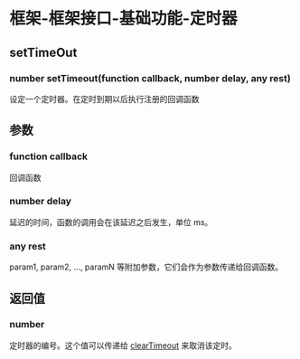 # 框架-框架接口-基础功能-定时器

## setTimeOut



### number setTimeout(function callback, number delay, any rest)

设定一个定时器。在定时到期以后执行注册的回调函数

## 参数

### function callback

回调函数

### number delay

延迟的时间，函数的调用会在该延迟之后发生，单位 ms。

### any rest

param1, param2, ..., paramN 等附加参数，它们会作为参数传递给回调函数。

## 返回值

### number

定时器的编号。这个值可以传递给 [clearTimeout](https://developers.weixin.qq.com/miniprogram/dev/reference/api/clearTimeout.html) 来取消该定时。